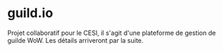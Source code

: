 # guild.io
Projet collaboratif pour le CESI, il s'agit d'une plateforme de gestion de guilde WoW. Les détails arriveront par la suite.
